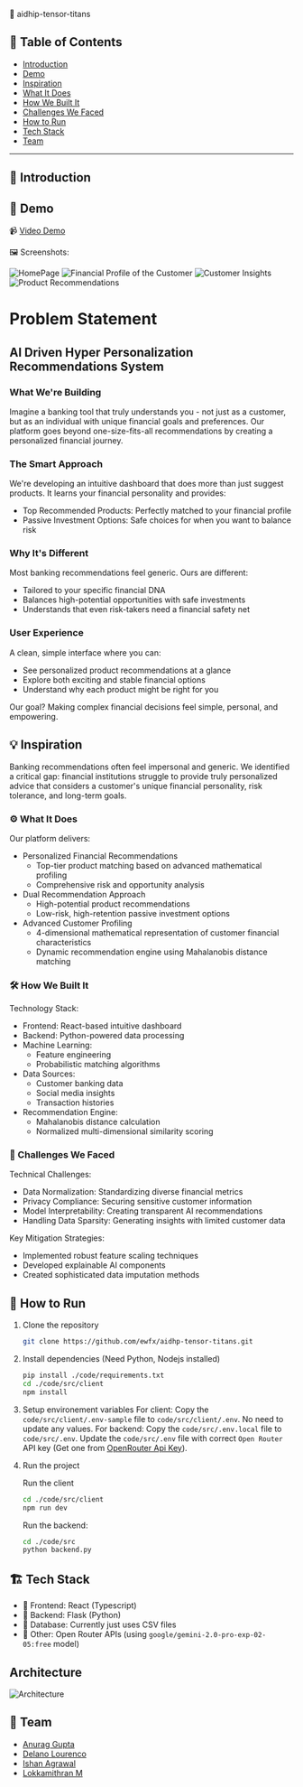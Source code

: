 🚀 aidhip-tensor-titans

## 📌 Table of Contents

-   [Introduction](#-introduction)
-   [Demo](#-demo)
-   [Inspiration](#-inspiration)
-   [What It Does](#️-what-it-does)
-   [How We Built It](#️-how-we-built-it)
-   [Challenges We Faced](#-challenges-we-faced)
-   [How to Run](#-how-to-run)
-   [Tech Stack](#️-tech-stack)
-   [Team](#-team)

---

## 🎯 Introduction

## 🎥 Demo

📹 [Video Demo](./artifacts/demo/demo.mp4)

🖼️ Screenshots:

![HomePage](./artifacts/screenshots/home.png)
![Financial Profile of the Customer](./artifacts/screenshots/financial_prof.png)
![Customer Insights](./artifacts/screenshots/insights.png)
![Product Recommendations](./artifacts/screenshots/recommendations.png)

# Problem Statement

## AI Driven Hyper Personalization Recommendations System

### What We're Building

Imagine a banking tool that truly understands you - not just as a customer, but as an individual with unique financial goals and preferences. Our platform goes beyond one-size-fits-all recommendations by creating a personalized financial journey.

### The Smart Approach

We're developing an intuitive dashboard that does more than just suggest products. It learns your financial personality and provides:

-   Top Recommended Products: Perfectly matched to your financial profile
-   Passive Investment Options: Safe choices for when you want to balance risk

### Why It's Different

Most banking recommendations feel generic. Ours are different:

-   Tailored to your specific financial DNA
-   Balances high-potential opportunities with safe investments
-   Understands that even risk-takers need a financial safety net

### User Experience

A clean, simple interface where you can:

-   See personalized product recommendations at a glance
-   Explore both exciting and stable financial options
-   Understand why each product might be right for you

Our goal? Making complex financial decisions feel simple, personal, and empowering.

## 💡 Inspiration

Banking recommendations often feel impersonal and generic. We identified a critical gap: financial institutions struggle to provide truly personalized advice that considers a customer's unique financial personality, risk tolerance, and long-term goals.

### ⚙️ What It Does

Our platform delivers:

-   Personalized Financial Recommendations
    -   Top-tier product matching based on advanced mathematical profiling
    -   Comprehensive risk and opportunity analysis
-   Dual Recommendation Approach
    -   High-potential product recommendations
    -   Low-risk, high-retention passive investment options
-   Advanced Customer Profiling
    -   4-dimensional mathematical representation of customer financial characteristics
    -   Dynamic recommendation engine using Mahalanobis distance matching

### 🛠️ How We Built It

Technology Stack:

-   Frontend: React-based intuitive dashboard
-   Backend: Python-powered data processing
-   Machine Learning:
    -   Feature engineering
    -   Probabilistic matching algorithms
-   Data Sources:
    -   Customer banking data
    -   Social media insights
    -   Transaction histories
-   Recommendation Engine:
    -   Mahalanobis distance calculation
    -   Normalized multi-dimensional similarity scoring

### 🚧 Challenges We Faced

Technical Challenges:

-   Data Normalization: Standardizing diverse financial metrics
-   Privacy Compliance: Securing sensitive customer information
-   Model Interpretability: Creating transparent AI recommendations
-   Handling Data Sparsity: Generating insights with limited customer data

Key Mitigation Strategies:

-   Implemented robust feature scaling techniques
-   Developed explainable AI components
-   Created sophisticated data imputation methods

## 🏃 How to Run

1. Clone the repository
    ```sh
    git clone https://github.com/ewfx/aidhp-tensor-titans.git
    ```
2. Install dependencies (Need Python, Nodejs installed)
    ```sh
    pip install ./code/requirements.txt
    cd ./code/src/client
    npm install
    ```
3. Setup environement variables
    For client: Copy the `code/src/client/.env-sample` file to `code/src/client/.env`. No need to update any values.
    For backend: Copy the `code/src/.env.local` file to `code/src/.env`. Update the `code/src/.env` file with correct `Open Router` API key (Get one from [OpenRouter Api Key](https://openrouter.ai/settings/keys)).

4. Run the project
    
    Run the client
    ```sh
    cd ./code/src/client
    npm run dev
    ```

    Run the backend:
    ```sh
    cd ./code/src
    python backend.py
    ```

## 🏗️ Tech Stack

-   🔹 Frontend: React (Typescript)
-   🔹 Backend: Flask (Python)
-   🔹 Database: Currently just uses CSV files
-   🔹 Other: Open Router APIs (using `google/gemini-2.0-pro-exp-02-05:free` model)

## Architecture

![Architecture](./artifacts/screenshots/arch_diagram.png)


## 👥 Team

- [Anurag Gupta](https://github.com/guptaanurag2106)
- [Delano Lourenco](https://github.com/3ddelano)
- [Ishan Agrawal](https://github.com/ishan0709)
- [Lokkamithran M](https://github.com/Lokkamithran)
